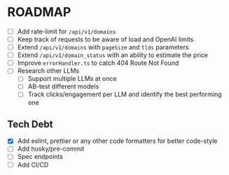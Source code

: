 # ROADMAP

- [ ] Add rate-limit for `/api/v1/domains`
- [ ] Keep track of requests to be aware of load and OpenAI limits
- [ ] Extend `/api/v1/domains` with `pageSize` and `tlds` parameters
- [ ] Extend `/api/v1/domain_status` with an ability to estimate the price
- [ ] Improve `errorHandler.ts` to catch 404 Route Not Found
- [ ] Research other LLMs
  - [ ] Support multiple LLMs at once
  - [ ] AB-test different models
  - [ ] Track clicks/engagement per LLM and identify the best performing one

## Tech Debt

- [x] Add eslint, prettier or any other code formatters for better code-style
- [ ] Add husky/pre-commit
- [ ] Spec endpoints
- [ ] Add CI/CD
